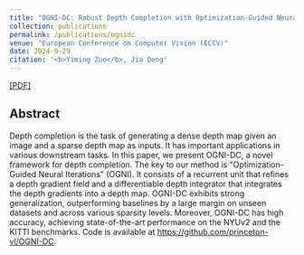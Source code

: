 ```yaml
---
title: "OGNI-DC: Robust Depth Completion with Optimization-Guided Neural Iterations"
collection: publications
permalink: /publications/ognidc
venue: "European Conference on Computer Vision (ECCV)"
date: 2024-9-29
citation: '<b>Yiming Zuo</b>, Jia Deng'
---
```


[[PDF]](https://arxiv.org/abs/2411.19278)

## Abstract
Depth completion is the task of generating a dense depth map given an image and a sparse depth map as inputs. It has important applications in various downstream tasks. In this paper, we present OGNI-DC, a novel framework for depth completion. The key to our method is "Optimization-Guided Neural Iterations" (OGNI). It consists of a recurrent unit that refines a depth gradient field and a differentiable depth integrator that integrates the depth gradients into a depth map. OGNI-DC exhibits strong generalization, outperforming baselines by a large margin on unseen datasets and across various sparsity levels. Moreover, OGNI-DC has high accuracy, achieving state-of-the-art performance on the NYUv2 and the KITTI benchmarks. Code is available at https://github.com/princeton-vl/OGNI-DC.